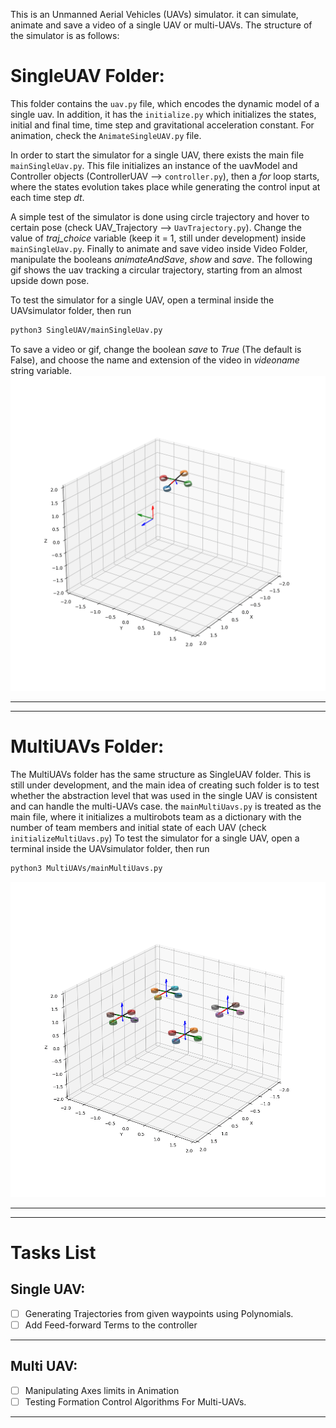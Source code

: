 This is an Unmanned Aerial Vehicles (UAVs) simulator. it can simulate, animate and save a video of a single UAV or multi-UAVs. The structure of the simulator is as follows:

# SingleUAV Folder:
This folder contains the `uav.py` file, which encodes the dynamic model of a single uav. In addition, it has the `initialize.py` which initializes the states, initial and final time, time step and gravitational acceleration constant. For animation, check the `AnimateSingleUAV.py` file.

 In order to start the simulator for a single UAV, there exists the main file `mainSingleUav.py`. This file initializes an instance of the uavModel and Controller objects (ControllerUAV --> `controller.py`), then a _for_ loop starts, where the states evolution takes place while generating the control input at each time step _dt_. 
 
A simple test of the simulator is done using circle trajectory and hover to certain pose (check UAV_Trajectory --> `UavTrajectory.py`). Change the value of *traj_choice* variable (keep it = 1, still under development) inside `mainSingleUav.py`. Finally to animate and save video inside Video Folder, manipulate the booleans _animateAndSave_, _show_ and _save_. 
The following gif shows the uav tracking a circular trajectory, starting from an almost upside down pose. 

To test the simulator for a single UAV, open a terminal inside the UAVsimulator folder, then run
 ```bash
python3 SingleUAV/mainSingleUav.py 
```
To save a video or gif, change the boolean _save_ to *True* (The default is False), and choose the name and extension of the video in *videoname* string variable.
![Markdown Logo](Videos/CircularTrajectoryDiffgains.gif)
___
___
# MultiUAVs Folder:
The MultiUAVs folder has the same structure as SingleUAV folder. This is still under development, and the main idea of creating such folder is to test whether the abstraction level that was used in the single UAV is consistent and can handle the multi-UAVs case. the `mainMultiUavs.py` is treated as the main file, where it initializes a multirobots team as a dictionary with the number of team members and initial state of each UAV (check `initializeMultiUavs.py`) 
To test the simulator for a single UAV, open a terminal inside the UAVsimulator folder, then run
 ```bash
python3 MultiUAVs/mainMultiUavs.py
```
![Markdown Logo](Videos/UpsideDownTeam.gif)
___
___
# Tasks List
## Single UAV:
* [ ] Generating Trajectories from given waypoints using Polynomials.
* [ ] Add Feed-forward Terms to the controller
___
## Multi UAV:
* [ ] Manipulating Axes limits in Animation
* [ ] Testing Formation Control Algorithms For Multi-UAVs.
___

